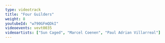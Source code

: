 ```yaml
---
type: videotrack
title: "Four Guilders"
weight: 8
youtubeId: "w790GFmQDkI"
videoevents: vevt0035
videoartists: ["Sun Caged", "Marcel Coenen", "Paul Adrian Villarreal"]
---
```

